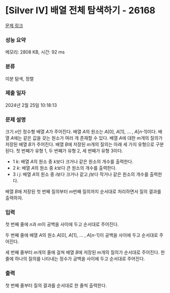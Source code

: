 # [Silver IV] 배열 전체 탐색하기 - 26168 

[문제 링크](https://www.acmicpc.net/problem/26168) 

### 성능 요약

메모리: 2808 KB, 시간: 92 ms

### 분류

이분 탐색, 정렬

### 제출 일자

2024년 2월 25일 10:18:13

### 문제 설명

<p>크기 <em>n</em>인 정수형 배열 <em>A</em>가 주어진다. 배열 <em>A</em>의 원소는 <em>A</em>[0], <em>A</em>[1], ... , <em>A</em>[<em>n</em>-1]이다. 배열 <em>A</em>에는 같은 값을 갖는 원소가 여러 개 존재할 수 있다. 배열 <em>A</em>에 대한 <em>m</em>개의 질의가 저장된 배열 <em>B</em>가 주어진다. 배열 <em>B</em>에 저장된 <em>m</em>개의 질의는 아래 세 가지 유형으로 구분된다. 첫 번째가 유형 1, 두 번째가 유형 2, 세 번째가 유형 3이다.</p>

<ul>
	<li>1 <em>k</em>: 배열 <em>A</em>의 원소 중 <em>k</em>보다 크거나 같은 원소의 개수를 출력한다.</li>
	<li>2 <em>k</em>: 배열 <em>A</em>의 원소 중 <em>k</em>보다 큰 원소의 개수를 출력한다.</li>
	<li>3 <em>i</em> <em>j</em>: 배열 <em>A</em>의 원소 중 <em>i</em>보다 크거나 같고 <em>j</em>보다 작거나 같은 원소의 개수를 출력한다.</li>
</ul>

<p>배열 <em>B</em>에 저장된 첫 번째 질의부터 <em>m</em>번째 질의까지 순서대로 처리하면서 질의 결과를 출력하자.</p>

### 입력 

 <p>첫 번째 줄에 <em>n</em>과 <em>m</em>이 공백을 사이에 두고 순서대로 주어진다.</p>

<p>두 번째 줄에 배열 <em>A</em>의 원소 <em>A</em>[0], <em>A</em>[1], ... , <em>A</em>[<em>n</em>-1]이 공백을 사이에 두고 순서대로 주어진다.</p>

<p>세 번째 줄부터 <em>m</em>개의 줄에 걸쳐 배열 <em>B</em>에 저장된 m개의 질의가 순서대로 주어진다. 한 줄에 하나의 질의를 나타내는 정수가 공백을 사이에 두고 순서대로 주어진다.</p>

### 출력 

 <p>첫 번째 줄부터 질의 결과를 순서대로 한 줄씩 출력한다.</p>

